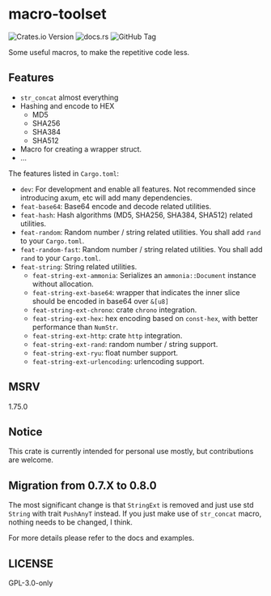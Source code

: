 # macro-toolset

![Crates.io Version](https://img.shields.io/crates/v/macro-toolset)
![docs.rs](https://img.shields.io/docsrs/macro-toolset)
![GitHub Tag](https://img.shields.io/github/v/tag/cxw620/macro-toolset)

Some useful macros, to make the repetitive code less.

## Features

- `str_concat` almost everything
- Hashing and encode to HEX
  - MD5
  - SHA256
  - SHA384
  - SHA512
- Macro for creating a wrapper struct.
- ...

The features listed in `Cargo.toml`:

- `dev`: For development and enable all features. Not recommended since introducing axum, etc will add many dependencies.
- `feat-base64`: Base64 encode and decode related utilities.
- `feat-hash`: Hash algorithms (MD5, SHA256, SHA384, SHA512) related utilities.
- `feat-random`: Random number / string related utilities. You shall add `rand` to your `Cargo.toml`.
- `feat-random-fast`: Random number / string related utilities. You shall add `rand` to your `Cargo.toml`.
- `feat-string`: String related utilities.
  - `feat-string-ext-ammonia`: Serializes an `ammonia::Document` instance without allocation.
  - `feat-string-ext-base64`: wrapper that indicates the inner slice should be encoded in base64 over `&[u8]`
  - `feat-string-ext-chrono`: crate `chrono` integration.
  - `feat-string-ext-hex`: hex encoding based on `const-hex`, with better performance than `NumStr`.
  - `feat-string-ext-http`: crate `http` integration.
  - `feat-string-ext-rand`: random number / string support.
  - `feat-string-ext-ryu`: float number support.
  - `feat-string-ext-urlencoding`: urlencoding support.

## MSRV

1.75.0

## Notice

This crate is currently intended for personal use mostly, but contributions are welcome.

## Migration from 0.7.X to 0.8.0

The most significant change is that `StringExt` is removed and just use std `String` with trait `PushAnyT` instead.
If you just make use of `str_concat` macro, nothing needs to be changed, I think.

For more details please refer to the docs and examples.

## LICENSE

GPL-3.0-only

